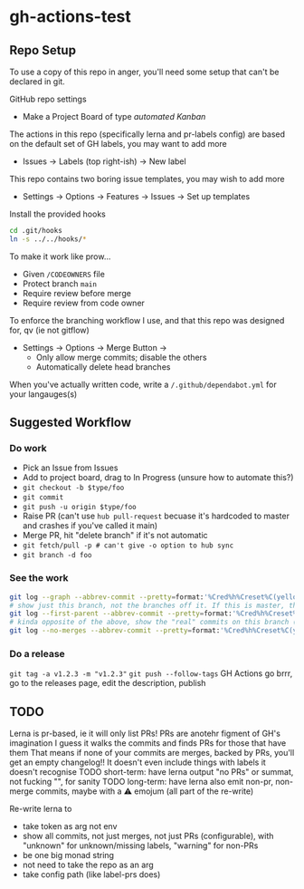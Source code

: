 # gh-actions-test

## Repo Setup

To use a copy of this repo in anger, you'll need some setup that can't be declared in git.

GitHub repo settings
* Make a Project Board of type _automated Kanban_

The actions in this repo (specifically lerna and pr-labels config) are based on the default set of GH labels, you may want to add more
* Issues -> Labels (top right-ish) -> New label

This repo contains two boring issue templates, you may wish to add more
* Settings -> Options -> Features -> Issues -> Set up templates

Install the provided hooks
```bash
cd .git/hooks
ln -s ../../hooks/*
```

To make it work like prow...
* Given `/CODEOWNERS` file
* Protect branch `main`
* Require review before merge
* Require review from code owner

To enforce the branching workflow I use, and that this repo was designed for, qv (ie not gitflow)
* Settings -> Options -> Merge Button ->
  * Only allow merge commits; disable the others
  * Automatically delete head branches

When you've actually written code, write a `/.github/dependabot.yml` for your langauges(s)


## Suggested Workflow

### Do work
* Pick an Issue from Issues
* Add to project board, drag to In Progress (unsure how to automate this?)
* `git checkout -b $type/foo`
* `git commit`
* `git push -u origin $type/foo`
* Raise PR (can't use `hub pull-request` becuase it's hardcoded to master and crashes if you've called it main)
* Merge PR, hit "delete branch" if it's not automatic
* `git fetch/pull -p # can't give -o option to hub sync`
* `git branch -d foo`

### See the work
```bash
git log --graph --abbrev-commit --pretty=format:'%Cred%h%Creset%C(yellow)%d%Creset %s %C(bold blue)%an%Creset %Cgreen%cr%Creset' --
# show just this branch, not the branches off it. If this is master, this'll just show the merge commits.
git log --first-parent --abbrev-commit --pretty=format:'%Cred%h%Creset%C(yellow)%d%Creset %s %C(bold blue)%an%Creset %Cgreen%cr%Creset' --
# kinda opposite of the above, show the "real" commits on this branch (if any), and from branches that feed into it, but not the merge commits.
git log --no-merges --abbrev-commit --pretty=format:'%Cred%h%Creset%C(yellow)%d%Creset %s %C(bold blue)%an%Creset %Cgreen%cr%Creset' --
```

### Do a release
`git tag -a v1.2.3 -m "v1.2.3"`
`git push --follow-tags`
GH Actions go brrr, go to the releases page, edit the description, publish


## TODO
Lerna is pr-based, ie it will only list PRs!
PRs are anotehr figment of GH's imagination
I guess it walks the commits and finds PRs for those that have them
That means if none of your commits are merges, backed by PRs, you'll get an empty changelog!! It doesn't even include things with labels it doesn't recognise
TODO short-term: have lerna output "no PRs" or summat, not fucking "", for sanity
TODO long-term: have lerna also emit non-pr, non-merge commits, maybe with a :warning: emojum (all part of the re-write)

Re-write lerna to
* take token as arg not env
* show all commits, not just merges, not just PRs (configurable), with "unknown" for unknown/missing labels, "warning" for non-PRs
* be one big monad string
* not need to take the repo as an arg
* take config path (like label-prs does)
